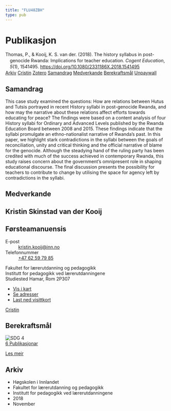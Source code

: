 ```yaml
---
title: "FLU48ZBH"
type: pub
---
```

<h1>Publikasjon</h1>
<article id="csl-bib-container-FLU48ZBH" class="csl-bib-container">
  <div class="csl-bib-body" style="line-height: 1.35; padding-left: 1em; text-indent:-1em;">
  <div class="csl-entry">Thomas, P., &amp; Kooij, K. S. van der. (2018). The history syllabus in post-genocide Rwanda: Implications for teacher education. <i>Cogent Education</i>, <i>5</i>(1), 1541495. <a href="https://doi.org/10.1080/2331186X.2018.1541495">https://doi.org/10.1080/2331186X.2018.1541495</a></div>
</div>
  <div class="csl-bib-buttons">
    <a href="#taxonomy-article-FLU48ZBH" class="csl-bib-button">Arkiv</a>
    <a href="https://app.cristin.no/results/show.jsf?id=1629316" alt="Cristin URL" class="csl-bib-button">Cristin</a>
    <a href="http://zotero.org/groups/5402882/items/FLU48ZBH" alt="Zotero URL" class="csl-bib-button">Zotero</a>
    <a href="#abstract-article-FLU48ZBH" class="csl-bib-button">Samandrag</a>
    <a href="#contributors-article-FLU48ZBH" class="csl-bib-button">Medverkande</a>
    <a href="#sdg-article-FLU48ZBH" class="csl-bib-button">Berekraftsmål</a>
    <a href="https://doi.org/10.1080/2331186x.2018.1541495" class="csl-bib-button">Unpaywall</a>
  </div>
  <div id="csl-bib-meta-container-FLU48ZBH"></div>
</article>
<div id="csl-bib-meta-FLU48ZBH" class="csl-bib-meta">
  <article id="abstract-article-FLU48ZBH" class="abstract-article">
    <h1>Samandrag</h1>
    This case study examined the questions: How are relations between Hutus and Tutsis portrayed in recent History syllabi in post-genocide Rwanda, and how may the narrative about these relations affect efforts towards educating for peace? The findings were based on a content analysis of four History syllabi for Ordinary and Advanced Levels published by the Rwanda Education Board between 2008 and 2015. These findings indicate that the syllabi promulgate an ethno-nationalist narrative of Rwanda’s past. In this paper, we highlight stark contradictions in the syllabi between the goals of reconciliation, unity and critical thinking and the official narrative of blame for the genocide. Although the steadying hand of the ruling party has been credited with much of the success achieved in contemporary Rwanda, this study raises concern about the government’s omnipresent role in shaping educational discourse. The final discussion presents the possibility for teachers to contribute to change by utilising the space for agency left by contradictions in the syllabi.
  </article>
  <article id="contributors-article-FLU48ZBH" class="contributors-article">
    <h1>Medverkande</h1>
    <div class="personas"> <div class="vrtx-hinn-person-card"> <div class="photo"> <i class="lar la-user-circle missing-person"></i> </div> <div class="info"> <hgroup><h1>Kristin Skinstad van der Kooij</h1> <h2>Førsteamanuensis</h2> </hgroup><dl> <dt>E-post</dt> <dd> <a href="mailto:kristin.kooij@inn.no">kristin.kooij@inn.no</a> </dd> <dt>Telefonnummer</dt> <dd><a href="tel:+4762597985"> +47 62 59 79 85 </a></dd> </dl> <p> Fakultet for lærerutdanning og pedagogikk<br> Institutt for pedagogikk ved lærerutdanningene<br> Studiested Hamar, Rom 2P307 </p> <ul class="vrtx-hinn-links"> <li><a href="https://www.google.com/maps?q=60.796004,11.072099">Vis i kart</a></li> <li><a href="https://www.inn.no/finn-en-ansatt/kristin-kooij.html#vrtx-hinn-addresses">Se adresser</a></li> <li><a href="https://www.inn.no/finn-en-ansatt/kristin-kooij.html?vrtx=vcf">Last ned visittkort</a></li> </ul> </div> </div> <a href="https://app.cristin.no/persons/show.jsf?id=62832" alt="Cristin URL" class="personas-cristin">Cristin</a> </div>
  </article>
  <article id="sdg-article-FLU48ZBH" class="sdg-article">
    <h1>Berekraftsmål</h1>
    <div class="sdg-container"><div id="sdg4" class="sdg"> <img src="{{< params subfolder >}}images/sdg/sdg04_no.png" class="image" alt="SDG 4"> <div class="sdg-overlay"> <a href="{{< params subfolder >}}no/archive/?sdg=4#archive" class="sdg-publication-count"><span>6</span> Publikasjonar</a> <p><a href="NA" class="sdg-read-more">Les meir</a></p> </div> </div></div>
  </article>
  <article id="taxonomy-article-FLU48ZBH" class="taxonomy-article">
    <h1>Arkiv</h1>
    <ul>
      <li>Høgskolen i Innlandet</li>
      <li>Fakultet for lærerutdanning og pedagogikk</li>
      <li>Institutt for pedagogikk ved lærerutdanningene</li>
      <li>2018</li>
      <li>November</li>
    </ul>
  </article>
</div>

